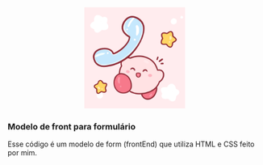 <p align="center">
  <img src="formulario/logoo.png" alt="Logo" width="200" height="200">
</p>

<h3>Modelo de front para formulário</h3>

Esse código é um modelo de form (frontEnd) que utiliza HTML e CSS feito por mim.
